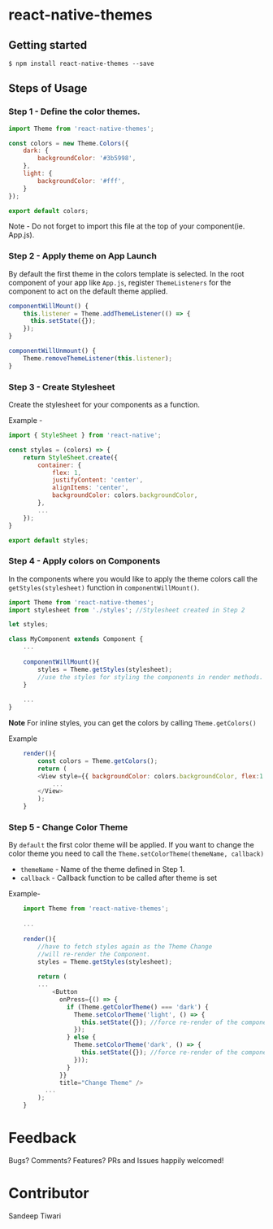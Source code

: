 # react-native-themes


## Getting started

`$ npm install react-native-themes --save`



## Steps of Usage

### Step 1 - Define the color themes.
```javascript
import Theme from 'react-native-themes';

const colors = new Theme.Colors({
    dark: {
        backgroundColor: '#3b5998',
    },
    light: {
        backgroundColor: '#fff',
    }
});

export default colors;
```

Note - Do not forget to import this file at the top of your component(ie. App.js).

### Step 2 - Apply theme on App Launch

By default the first theme in the colors template is selected. In the root component of your app like `App.js`, register `ThemeListeners` for the component to act on the default theme applied.

```js
componentWillMount() {
    this.listener = Theme.addThemeListener(() => {
      this.setState({});
    });
}

componentWillUnmount() {
    Theme.removeThemeListener(this.listener);
}
```

### Step 3 - Create Stylesheet

Create the stylesheet for your components as a function. 

Example - 
```js
import { StyleSheet } from 'react-native';

const styles = (colors) => {
    return StyleSheet.create({
        container: {
            flex: 1,
            justifyContent: 'center',
            alignItems: 'center',
            backgroundColor: colors.backgroundColor,
        },
        ...
    });
}

export default styles;
```

### Step 4 - Apply colors on Components

In the components where you would like to apply the theme colors call the `getStyles(stylesheet)` function in `componentWillMount()`.

```js
import Theme from 'react-native-themes';
import stylesheet from './styles'; //Stylesheet created in Step 2

let styles;

class MyComponent extends Component {
    ...
    
    componentWillMount(){
        styles = Theme.getStyles(stylesheet);
        //use the styles for styling the components in render methods.
    }
    
    ...
}
```

**Note**
For inline styles, you can get the colors by calling `Theme.getColors()`

Example
```js
    render(){
        const colors = Theme.getColors();
        return (
        <View style={{ backgroundColor: colors.backgroundColor, flex:1 }}>
            ...
        </View>    
        );
    }
```

### Step 5 - Change Color Theme

By `default` the first color theme will be applied. If you want to change the color theme you need to call the `Theme.setColorTheme(themeName, callback)`

* `themeName` - Name of the theme defined in Step 1.
* `callback` - Callback function to be called after theme is set

Example-

```js
    import Theme from 'react-native-themes';
    
    ...
    
    render(){
        //have to fetch styles again as the Theme Change 
        //will re-render the Component.
        styles = Theme.getStyles(stylesheet);
        
        return (
        ...
            <Button
              onPress={() => {
                if (Theme.getColorTheme() === 'dark') {
                  Theme.setColorTheme('light', () => {
                    this.setState({}); //force re-render of the component
                  });
                } else {
                  Theme.setColorTheme('dark', () => {
                    this.setState({}); //force re-render of the component
                  }));
                }
              }}
              title="Change Theme" />
          ...       
        );
    }
```

# Feedback
Bugs? Comments? Features? PRs and Issues happily welcomed!

# Contributor
Sandeep Tiwari
